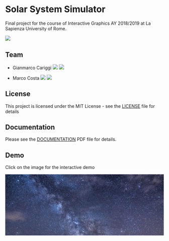# Solar System Simulator

Final project for the course of Interactive Graphics AY 2018/2019 at La Sapienza University of Rome.

<a href="https://www.dis.uniroma1.it/"><img src="http://www.dis.uniroma1.it/sites/default/files/marchio%20logo%20eng%20jpg.jpg" width="1000"></a>

## Team
* Gianmarco Cariggi <a href="https://github.com/giacar"><img src="https://upload.wikimedia.org/wikipedia/commons/thumb/9/91/Octicons-mark-github.svg/1024px-Octicons-mark-github.svg.png" width="20"></a>
<a href="https://www.linkedin.com/in/gianmarco-cariggi/"><img src="https://www.tecnomagazine.it/tech/wp-content/uploads/2013/05/linkedin-aggiungere-immagini.png" width="20"></a>

* Marco Costa <a href="https://github.com/marcocosta96"><img src="https://upload.wikimedia.org/wikipedia/commons/thumb/9/91/Octicons-mark-github.svg/1024px-Octicons-mark-github.svg.png" width="20"></a>
<a href="https://www.linkedin.com/in/marco-costa-ecs"><img src="https://www.tecnomagazine.it/tech/wp-content/uploads/2013/05/linkedin-aggiungere-immagini.png" width="20"></a>

## License
This project is licensed under the MIT License - see the [LICENSE](./LICENSE) file for details

## Documentation
Please see the [DOCUMENTATION](./documentation/documentation.pdf) PDF file for details.

## Demo
Click on the image for the interactive demo
<p align="center">
    <a href="https://sapienzainteractivegraphicscourse.github.io/finalproject-er-clab/"><img src="img/galaxy.jpg" width="800"><a>
</p>
